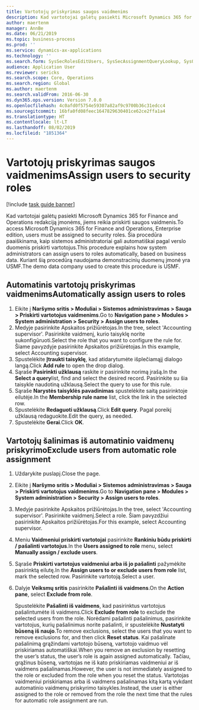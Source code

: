```yaml
---
title: Vartotojų priskyrimas saugos vaidmenims
description: Kad vartotojai galėtų pasiekti Microsoft Dynamics 365 for Finance and Operations redakciją įmonėms, jiems reikia priskirti saugos vaidmenis.
author: maertenm
manager: AnnBe
ms.date: 06/21/2019
ms.topic: business-process
ms.prod: ''
ms.service: dynamics-ax-applications
ms.technology: ''
ms.search.form: SysSecRolesEditUsers, SysSecAssignmentQueryLookup, SysQueryForm, SysSecRoleExcludeUsers
audience: Application User
ms.reviewer: sericks
ms.search.scope: Core, Operations
ms.search.region: Global
ms.author: maertenm
ms.search.validFrom: 2016-06-30
ms.dyn365.ops.version: Version 7.0.0
ms.openlocfilehash: 4c0afd0f5754e59307a82af9c9700b36c31edcc4
ms.sourcegitcommit: 16bfa0fd08feec1647829630401ce62ce2ffa1a4
ms.translationtype: HT
ms.contentlocale: lt-LT
ms.lasthandoff: 08/02/2019
ms.locfileid: "1851364"
---
```

# <a name="assign-users-to-security-roles"></a><span data-ttu-id="12cfc-103">Vartotojų priskyrimas saugos vaidmenims</span><span class="sxs-lookup"><span data-stu-id="12cfc-103">Assign users to security roles</span></span>

[!include [task guide banner](../../includes/task-guide-banner.md)]

<span data-ttu-id="12cfc-104">Kad vartotojai galėtų pasiekti Microsoft Dynamics 365 for Finance and Operations redakciją įmonėms, jiems reikia priskirti saugos vaidmenis.</span><span class="sxs-lookup"><span data-stu-id="12cfc-104">To access Microsoft Dynamics 365 for Finance and Operations, Enterprise edition, users must be assigned to security roles.</span></span> <span data-ttu-id="12cfc-105">Šia procedūra paaiškinama, kaip sistemos administratoriai gali automatiškai pagal verslo duomenis priskirti vartotojus.</span><span class="sxs-lookup"><span data-stu-id="12cfc-105">This procedure explains how system administrators can assign users to roles automatically, based on business data.</span></span> <span data-ttu-id="12cfc-106">Kuriant šią procedūrą naudojama demonstracinių duomenų įmonė yra USMF.</span><span class="sxs-lookup"><span data-stu-id="12cfc-106">The demo data company used to create this procedure is USMF.</span></span>


## <a name="automatically-assign-users-to-roles"></a><span data-ttu-id="12cfc-107">Automatinis vartotojų priskyrimas vaidmenims</span><span class="sxs-lookup"><span data-stu-id="12cfc-107">Automatically assign users to roles</span></span>
1. <span data-ttu-id="12cfc-108">Eikite į **Naršymo sritis > Moduliai > Sistemos administravimas > Sauga > Priskirti vartotojus vaidmenims**.</span><span class="sxs-lookup"><span data-stu-id="12cfc-108">Go to **Navigation pane > Modules > System administration > Security > Assign users to roles**.</span></span>
2. <span data-ttu-id="12cfc-109">Medyje pasirinkite Apskaitos prižiūrėtojas.</span><span class="sxs-lookup"><span data-stu-id="12cfc-109">In the tree, select 'Accounting supervisor'.</span></span> <span data-ttu-id="12cfc-110">Pasirinkite vaidmenį, kurio taisyklę norite sukonfigūruoti.</span><span class="sxs-lookup"><span data-stu-id="12cfc-110">Select the role that you want to configure the rule for.</span></span> <span data-ttu-id="12cfc-111">Šiame pavyzdyje pasirinkite Apskaitos prižiūrėtojas.</span><span class="sxs-lookup"><span data-stu-id="12cfc-111">In this example, select Accounting supervisor.</span></span> 
3. <span data-ttu-id="12cfc-112">Spustelėkite **Įtraukti taisyklę**, kad atidarytumėte išplečiamąjį dialogo langą.</span><span class="sxs-lookup"><span data-stu-id="12cfc-112">Click **Add rule** to open the drop dialog.</span></span>
4. <span data-ttu-id="12cfc-113">Sąraše **Pasirinkti užklausą** raskite ir pasirinkite norimą įrašą.</span><span class="sxs-lookup"><span data-stu-id="12cfc-113">In the **Select a query**list, find and select the desired record.</span></span> <span data-ttu-id="12cfc-114">Pasirinkite su šia taisykle naudotiną užklausą.</span><span class="sxs-lookup"><span data-stu-id="12cfc-114">Select the query to use for this rule.</span></span>  
5. <span data-ttu-id="12cfc-115">Sąraše **Narystės taisyklės pavadinimas** spustelėkite saitą pasirinktoje eilutėje.</span><span class="sxs-lookup"><span data-stu-id="12cfc-115">In the **Membership rule name** list, click the link in the selected row.</span></span>
6. <span data-ttu-id="12cfc-116">Spustelėkite **Redaguoti užklausą**.</span><span class="sxs-lookup"><span data-stu-id="12cfc-116">Click **Edit query**.</span></span> <span data-ttu-id="12cfc-117">Pagal poreikį užklausą redaguokite.</span><span class="sxs-lookup"><span data-stu-id="12cfc-117">Edit the query, as needed.</span></span>  
7. <span data-ttu-id="12cfc-118">Spustelėkite **Gerai**.</span><span class="sxs-lookup"><span data-stu-id="12cfc-118">Click **OK**.</span></span>

## <a name="exclude-users-from-automatic-role-assignment"></a><span data-ttu-id="12cfc-119">Vartotojų šalinimas iš automatinio vaidmenų priskyrimo</span><span class="sxs-lookup"><span data-stu-id="12cfc-119">Exclude users from automatic role assignment</span></span>
1. <span data-ttu-id="12cfc-120">Uždarykite puslapį.</span><span class="sxs-lookup"><span data-stu-id="12cfc-120">Close the page.</span></span>
2. <span data-ttu-id="12cfc-121">Eikite į **Naršymo sritis > Moduliai > Sistemos administravimas > Sauga > Priskirti vartotojus vaidmenims**.</span><span class="sxs-lookup"><span data-stu-id="12cfc-121">Go to **Navigation pane > Modules > System administration > Security > Assign users to roles**.</span></span>
3. <span data-ttu-id="12cfc-122">Medyje pasirinkite Apskaitos prižiūrėtojas.</span><span class="sxs-lookup"><span data-stu-id="12cfc-122">In the tree, select 'Accounting supervisor'.</span></span> <span data-ttu-id="12cfc-123">Pasirinkite vaidmenį.</span><span class="sxs-lookup"><span data-stu-id="12cfc-123">Select a role.</span></span> <span data-ttu-id="12cfc-124">Šiam pavyzdžiui pasirinkite Apskaitos prižiūrėtojas.</span><span class="sxs-lookup"><span data-stu-id="12cfc-124">For this example, select Accounting supervisor.</span></span>  
4. <span data-ttu-id="12cfc-125">Meniu **Vaidmeniui priskirti vartotojai** pasirinkite **Rankiniu būdu priskirti / pašalinti vartotojus**.</span><span class="sxs-lookup"><span data-stu-id="12cfc-125">In the **Users assigned to role** menu, select **Manually assign / exclude users**.</span></span>
5. <span data-ttu-id="12cfc-126">Sąraše **Priskirti vartotojus vaidmeniui arba iš jo pašalinti** pažymėkite pasirinktą eilutę.</span><span class="sxs-lookup"><span data-stu-id="12cfc-126">In the **Assign users to or exclude users from role** list, mark the selected row.</span></span> <span data-ttu-id="12cfc-127">Pasirinkite vartotoją.</span><span class="sxs-lookup"><span data-stu-id="12cfc-127">Select a user.</span></span>  
6. <span data-ttu-id="12cfc-128">Dalyje **Veiksmų sritis** pasirinkite **Pašalinti iš vaidmens**.</span><span class="sxs-lookup"><span data-stu-id="12cfc-128">On the **Action pane**, select **Exclude from role**.</span></span>
    
    <span data-ttu-id="12cfc-129">Spustelėkite **Pašalinti iš vaidmens**, kad pasirinktus vartotojus pašalintumėte iš vaidmens.</span><span class="sxs-lookup"><span data-stu-id="12cfc-129">Click **Exclude from role** to exclude the selected users from the role.</span></span> <span data-ttu-id="12cfc-130">Norėdami pašalinti pašalinimus, pasirinkite vartotojus, kurių pašalinimus norite pašalinti, ir spustelėkite **Nustatyti būseną iš naujo**.</span><span class="sxs-lookup"><span data-stu-id="12cfc-130">To remove exclusions, select the users that you want to remove exclusions for, and then click **Reset status**.</span></span> <span data-ttu-id="12cfc-131">Kai pašalinate pašalinimą grąžindami vartotojo būseną, vartotojo vaidmuo vėl priskiriamas automatiškai.</span><span class="sxs-lookup"><span data-stu-id="12cfc-131">When you remove an exclusion by resetting the user’s status, the user’s role is again assigned automatically.</span></span> <span data-ttu-id="12cfc-132">Tačiau, grąžinus būseną, vartotojas ne iš kato priskiriamas vaidmeniui ar iš vaidmens pašalinamas.</span><span class="sxs-lookup"><span data-stu-id="12cfc-132">However, the user is not immediately assigned to the role or excluded from the role when you reset the status.</span></span> <span data-ttu-id="12cfc-133">Vartotojas vaidmeniui priskiriamas arba iš vaidmens pašalinamas kitą kartą vykdant automatinio vaidmenų priskyrimo taisykles.</span><span class="sxs-lookup"><span data-stu-id="12cfc-133">Instead, the user is either assigned to the role or removed from the role the next time that the rules for automatic role assignment are run.</span></span>  
